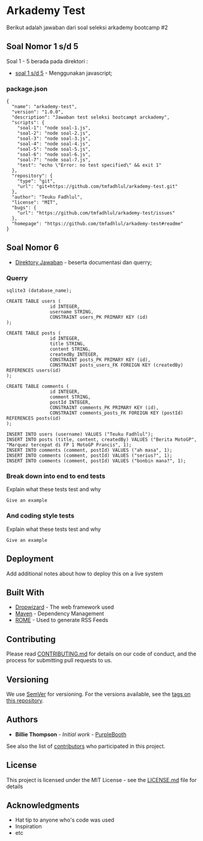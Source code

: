 # Arkademy Test

Berikut adalah jawaban dari soal seleksi arkademy bootcamp #2

## Soal Nomor 1 s/d 5

Soal 1 - 5 berada pada direktori :

* [soal 1 s/d 5](https://github.com/tmfadhlul/arkademy-test/tree/master/code/soal-1-5) - Menggunakan javascript;

### package.json

```
{
  "name": "arkademy-test",
  "version": "1.0.0",
  "description": "Jawaban test seleksi bootcampt arckademy",
  "scripts": {
    "soal-1": "node soal-1.js",
    "soal-2": "node soal-2.js",
    "soal-3": "node soal-3.js",
    "soal-4": "node soal-4.js",
    "soal-5": "node soal-5.js",
    "soal-6": "node soal-6.js",
    "soal-7": "node soal-7.js",
    "test": "echo \"Error: no test specified\" && exit 1"
  },
  "repository": {
    "type": "git",
    "url": "git+https://github.com/tmfadhlul/arkademy-test.git"
  },
  "author": "Teuku Fadhlul",
  "license": "MIT",
  "bugs": {
    "url": "https://github.com/tmfadhlul/arkademy-test/issues"
  },
  "homepage": "https://github.com/tmfadhlul/arkademy-test#readme"
}
```

## Soal Nomor 6

* [Direktory Jawaban](https://github.com/tmfadhlul/arkademy-test/tree/master/code/soal-6) - beserta documentasi dan querry;

### Querry
```
sqlite3 (database_name);

CREATE TABLE users (
                id INTEGER,
                username STRING,
                CONSTRAINT users_PK PRIMARY KEY (id)
);

CREATE TABLE posts (
                id INTEGER,
                title STRING,
                content STRING,
                createdBy INTEGER,
                CONSTRAINT posts_PK PRIMARY KEY (id),
                CONSTRAINT posts_users_FK FOREIGN KEY (createdBy) REFERENCES users(id)
);

CREATE TABLE comments (
                id INTEGER,
                comment STRING,
                postId INTEGER,
                CONSTRAINT comments_PK PRIMARY KEY (id),
                CONSTRAINT comments_posts_FK FOREIGN KEY (postId) REFERENCES posts(id)
);

INSERT INTO users (username) VALUES ("Teuku Fadhlul");
INSERT INTO posts (title, content, createdBy) VALUES ("Berita MotoGP", "Marquez tercepat di FP 1 MotoGP Prancis", 1); 
INSERT INTO comments (comment, postId) VALUES ("ah masa", 1);
INSERT INTO comments (comment, postId) VALUES ("serius?", 1);
INSERT INTO comments (comment, postId) VALUES ("bonbin mana?", 1);
```

### Break down into end to end tests

Explain what these tests test and why

```
Give an example
```

### And coding style tests

Explain what these tests test and why

```
Give an example
```

## Deployment

Add additional notes about how to deploy this on a live system

## Built With

* [Dropwizard](http://www.dropwizard.io/1.0.2/docs/) - The web framework used
* [Maven](https://maven.apache.org/) - Dependency Management
* [ROME](https://rometools.github.io/rome/) - Used to generate RSS Feeds

## Contributing

Please read [CONTRIBUTING.md](https://gist.github.com/PurpleBooth/b24679402957c63ec426) for details on our code of conduct, and the process for submitting pull requests to us.

## Versioning

We use [SemVer](http://semver.org/) for versioning. For the versions available, see the [tags on this repository](https://github.com/your/project/tags). 

## Authors

* **Billie Thompson** - *Initial work* - [PurpleBooth](https://github.com/PurpleBooth)

See also the list of [contributors](https://github.com/your/project/contributors) who participated in this project.

## License

This project is licensed under the MIT License - see the [LICENSE.md](LICENSE.md) file for details

## Acknowledgments

* Hat tip to anyone who's code was used
* Inspiration
* etc

